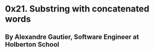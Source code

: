 # 0x21. Substring with concatenated words
## By Alexandre Gautier, Software Engineer at Holberton School